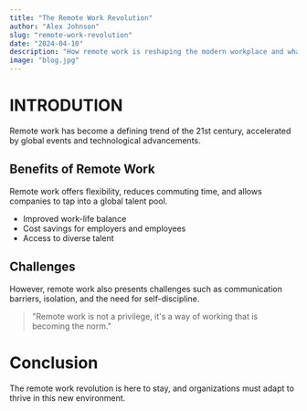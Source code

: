 ```yaml
---
title: "The Remote Work Revolution"
author: "Alex Johnson"
slug: "remote-work-revolution"
date: "2024-04-10"
description: "How remote work is reshaping the modern workplace and what it means for the future of employment."
image: "blog.jpg"
---
```


# INTRODUTION

Remote work has become a defining trend of the 21st century, accelerated by global events and technological advancements.

## Benefits of Remote Work

Remote work offers flexibility, reduces commuting time, and allows companies to tap into a global talent pool.

- Improved work-life balance
- Cost savings for employers and employees
- Access to diverse talent

## Challenges

However, remote work also presents challenges such as communication barriers, isolation, and the need for self-discipline.

> "Remote work is not a privilege, it's a way of working that is becoming the norm."

# Conclusion

The remote work revolution is here to stay, and organizations must adapt to thrive in this new environment. 